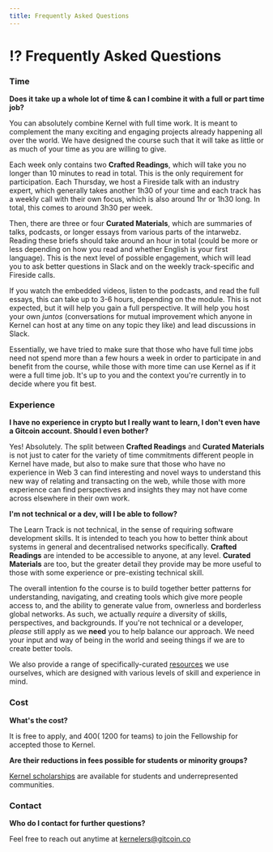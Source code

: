 ```yaml
---
title: Frequently Asked Questions
---
```


# ⁉️ Frequently Asked Questions

### Time

**Does it take up a whole lot of time & can I combine it with a full or part time job?**

You can absolutely combine Kernel with full time work. It is meant to complement the many exciting and engaging projects already happening all over the world. We have designed the course such that it will take as little or as much of your time as you are willing to give. 

Each week only contains two **Crafted Readings**, which will take you no longer than 10 minutes to read in total. This is the only requirement for participation. Each Thursday, we host a Fireside talk with an industry expert, which generally takes another 1h30 of your time and each track has a weekly call with their own focus, which is also around 1hr or 1h30 long. In total, this comes to around 3h30 per week.

Then, there are three or four **Curated Materials**, which are summaries of talks, podcasts, or longer essays from various parts of the intarwebz. Reading these briefs should take around an hour in total (could be more or less depending on how you read and whether English is your first language). This is the next level of possible engagement, which will lead you to ask better questions in Slack and on the weekly track-specific and Fireside calls.

If you watch the embedded videos, listen to the podcasts, and read the full essays, this can take up to 3-6 hours, depending on the module. This is not expected, but it will help you gain a full perspective. It will help you host your own _juntos_ (conversations for mutual improvement which anyone in Kernel can host at any time on any topic they like) and lead discussions in Slack.

Essentially, we have tried to make sure that those who have full time jobs need not spend more than a few hours a week in order to participate in and benefit from the course, while those with more time can use Kernel as if it were a full time job. It's up to you and the context you're currently in to decide where you fit best.

### Experience

**I have no experience in crypto but I really want to learn, I don't even have a Gitcoin account. Should I even bother?**

Yes! Absolutely. The split between **Crafted Readings** and **Curated Materials** is not just to cater for the variety of time commitments different people in Kernel have made, but also to make sure that those who have no experience in Web 3 can find interesting and novel ways to understand this new way of relating and transacting on the web, while those with more experience can find perspectives and insights they may not have come across elsewhere in their own work. 

**I'm not technical or a dev, will I be able to follow?**

The Learn Track is not technical, in the sense of requiring software development skills. It is intended to teach you how to better think about systems in general and decentralised networks specifically. **Crafted Readings** are intended to be accessible to anyone, at any level. **Curated Materials** are too, but the greater detail they provide may be more useful to those with some experience or pre-existing technical skill. 

The overall intention fo the course is to build together better patterns for understanding, navigating, and creating tools which give more people access to, and the ability to generate value from, ownerless and borderless global networks. As such, we actually _require_ a diversity of skills, perspectives, and backgrounds. If you're not technical or a developer, _please_ still apply as we **need** you to help balance our approach. We need your input and way of being in the world and seeing things if we are to create better tools. 

We also provide a range of specifically-curated [resources](../../resources) we use ourselves, which are designed with various levels of skill and experience in mind.

### Cost

**What's the cost?**

It is free to apply, and $400 (~$1200 for teams) to join the Fellowship for accepted those to Kernel.

**Are their reductions in fees possible for students or minority groups?**

<a href="https://gitcoin.co/blog/t-kernel-scholarship/" target="_blank" rel="noopener noreferrer">Kernel scholarships</a> are available for students and underrepresented communities.

### Contact

**Who do I contact for further questions?**

Feel free to reach out anytime at <a href="mailto:kernelers@gitcoin.co" target="_blank">kernelers@gitcoin.co</a>